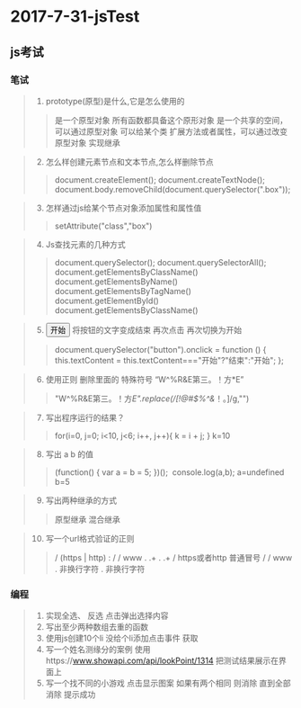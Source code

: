 # 2017-7-31-jsTest
## js考试
### 笔试
> 1. prototype(原型)是什么,它是怎么使用的
>> 是一个原型对象 所有函数都具备这个原形对象 是一个共享的空间，可以通过原型对象 可以给某个类 扩展方法或者属性，可以通过改变原型对象 实现继承

> 2. 怎么样创建元素节点和文本节点,怎么样删除节点
>> document.createElement();
document.createTextNode();
>> document.body.removeChild(document.querySelector(".box"));

> 3. 怎样通过js给某个节点对象添加属性和属性值 
>> setAttribute("class","box")

> 4. Js查找元素的几种方式
>> document.querySelector();
   document.querySelectorAll();
   document.getElementsByClassName()
   document.getElementsByName()
   document.getElementsByTagName()
   document.getElementById()
>> document.getElementsByClassName()

> 5. <button>开始</button> 将按钮的文字变成结束  再次点击 再次切换为开始
>> document.querySelector("button").onclick = function () {
       this.textContent = this.textContent==="开始"?"结束":"开始";
>> };

> 6. 使用正则 删除里面的 特殊符号 “W^%R&E第三。！方*E”
>> "W^%R&E第三。！方*E".replace(/[!@#$%^&*！。]/g,"")

> 7. 写出程序运行的结果？
>> for(i=0, j=0; i<10, j<6; i++, j++){
 k = i + j;
}
>> k=10

> 8. 写出 a b 的值
>> (function() {
var a = b = 5;
})();
>> console.log(a,b); a=undefined b=5

> 9. 写出两种继承的方式
>> 原型继承 混合继承

> 10. 写一个url格式验证的正则
>> / (https | http)    :      \/ \/   www   \.    .+          \.     .+ /
>>   https或者http  普通冒号  /   /   www   .   非换行字符    .   非换行字符
### 编程
> 1. 实现全选、 反选 点击弹出选择内容
> 2. 写出至少两种数组去重的函数
> 3. 使用js创建10个li  没给个li添加点击事件 获取
> 4. 写一个姓名测缘分的案例 使用https://www.showapi.com/api/lookPoint/1314 把测试结果展示在界面上
> 5. 写一个找不同的小游戏 点击显示图案 如果有两个相同 则消除 直到全部消除 提示成功